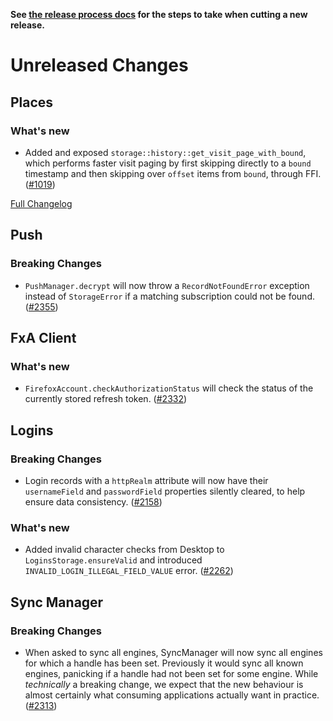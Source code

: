 **See [the release process docs](docs/howtos/cut-a-new-release.md) for the steps to take when cutting a new release.**

# Unreleased Changes

## Places

### What's new

- Added and exposed `storage::history::get_visit_page_with_bound`, which performs
  faster visit paging by first skipping directly to a `bound` timestamp and then
  skipping over `offset` items from `bound`, through FFI. ([#1019](https://github.com/mozilla/application-services/issues/1019))

[Full Changelog](https://github.com/mozilla/application-services/compare/v0.44.0...master)

## Push

### Breaking Changes

- `PushManager.decrypt` will now throw a `RecordNotFoundError` exception instead of `StorageError` if a matching subscription could not be found. ([#2355](https://github.com/mozilla/application-services/pull/2355))

## FxA Client

### What's new

- `FirefoxAccount.checkAuthorizationStatus` will check the status of the currently stored refresh token. ([#2332](https://github.com/mozilla/application-services/pull/2332))

## Logins

### Breaking Changes

- Login records with a `httpRealm` attribute will now have their `usernameField` and `passwordField`
  properties silently cleared, to help ensure data consistency. ([#2158](https://github.com/mozilla/application-services/pull/2158))

### What's new

- Added invalid character checks from Desktop to `LoginsStorage.ensureValid` and introduced `INVALID_LOGIN_ILLEGAL_FIELD_VALUE` error. ([#2262](https://github.com/mozilla/application-services/pull/2262))

## Sync Manager

### Breaking Changes

- When asked to sync all engines, SyncManager will now sync all engines for which a handle has been set.
  Previously it would sync all known engines, panicking if a handle had not been set for some engine.
  While *technically* a breaking change, we expect that the new behaviour is almost certainly what
  consuming applications actually want in practice. ([#2313](https://github.com/mozilla/application-services/pull/2313))
